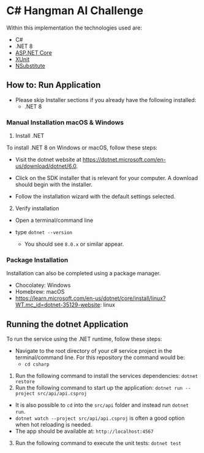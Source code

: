 # C# Hangman AI Challenge

Within this implementation the technologies used are:

- C#
- .NET 8
- [ASP.NET Core](https://github.com/dotnet/aspnetcore)
- [XUnit](https://xunit.net/) 
- [NSubstitute](https://nsubstitute.github.io/help/getting-started/)

## How to: Run Application

- Please skip Installer sections if you already have the following installed:
  - .NET 8

### Manual Installation macOS & Windows

1. Install .NET

To install .NET 8 on Windows or macOS, follow these steps:

- Visit the dotnet website at https://dotnet.microsoft.com/en-us/download/dotnet/6.0.

- Click on the SDK installer that is relevant for your computer. A download should begin with the installer.

- Follow the installation wizard with the default settings selected.

2. Verify installation

- Open a terminal/command line

- type `dotnet --version`
  - You should see `8.0.x` or similar appear.

### Package Installation
Installation can also be completed using a package manager.
- Chocolatey: Windows
- Homebrew: macOS
- https://learn.microsoft.com/en-us/dotnet/core/install/linux?WT.mc_id=dotnet-35129-website: linux


## Running the dotnet Application

To run the service using the .NET runtime, follow these steps:

- Navigate to the root directory of your c# service project in the terminal/command line. For this repository the command would be:
  - `cd csharp`

1. Run the following command to install the services dependencies: `dotnet restore`
2. Run the following command to start up the application: `dotnet run --project src/api/api.csproj`
  - It is also possible to `cd` into the `src/api` folder and instead run `dotnet run`.
  - `dotnet watch --project src/api/api.csproj` is often a good option when hot reloading is needed.
  - The app should be available at: `http://localhost:4567`
3. Run the following command to execute the unit tests: `dotnet test`
